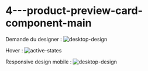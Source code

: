 # 4---product-preview-card-component-main

Demande du designer :
![desktop-design](https://user-images.githubusercontent.com/101110693/176443621-9b000be5-9de0-4f84-8cac-308d6af2644e.jpg)

Hover :
![active-states](https://user-images.githubusercontent.com/101110693/176443849-811144d1-289e-4016-b586-b0c678b6ed63.jpg)

Responsive design mobile :
![desktop-design](https://user-images.githubusercontent.com/101110693/176443680-83dbda37-4bfa-4675-8a7b-20f8fc708089.jpg)
